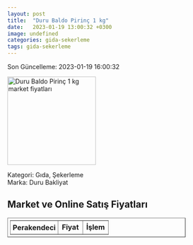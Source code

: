 ```yaml
---
layout: post
title:  "Duru Baldo Pirinç 1 kg"
date:   2023-01-19 13:00:32 +0300
image: undefined
categories: gida-sekerleme
tags: gida-sekerleme
---
```


Son Güncelleme: 2023-01-19 16:00:32

<img src="undefined" width="200" alt="Duru Baldo Pirinç 1 kg market fiyatları" />

Kategori: Gıda, Şekerleme
<br />
Marka: Duru Bakliyat

<h2>Market ve Online Satış Fiyatları</h2>

<table border="1" style="padding: 5px;width:80%;">
  <tr>
    <td style="padding: 5px;"><strong>Perakendeci</strong></td>
    <td><strong>Fiyat</strong></td>
    <td><strong>İşlem</strong></td>
  </tr>
  
</table>
